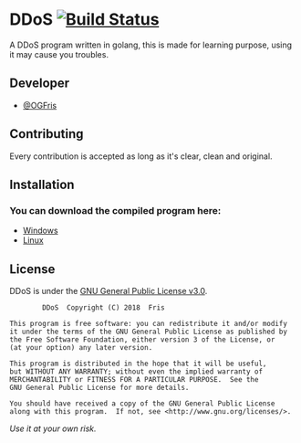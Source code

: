 # DDoS [![Build Status](https://travis-ci.com/OGFris/DDoS.svg?branch=master)](https://travis-ci.com/OGFris/DDoS)
A DDoS program written in golang, this is made for learning purpose, using it may cause you troubles.

## Developer
- [@OGFris](https://twitter.com/OGFris)

## Contributing
 Every contribution is accepted as long as it's clear, clean and original.
 
## Installation
 ### You can download the compiled program here:
 - [Windows](https://anonfile.com/X4W4ddfeb6/DDoS.exe)
 - [Linux](https://anonfile.com/g7Xbd6ffb4/DDoS)
 
## License
 DDoS is under the [GNU General Public License v3.0](https://github.com/OGFris/DDoS/blob/master/LICENSE).
 
            DDoS  Copyright (C) 2018  Fris

    This program is free software: you can redistribute it and/or modify
    it under the terms of the GNU General Public License as published by
    the Free Software Foundation, either version 3 of the License, or
    (at your option) any later version.

    This program is distributed in the hope that it will be useful,
    but WITHOUT ANY WARRANTY; without even the implied warranty of
    MERCHANTABILITY or FITNESS FOR A PARTICULAR PURPOSE.  See the
    GNU General Public License for more details.

    You should have received a copy of the GNU General Public License
    along with this program.  If not, see <http://www.gnu.org/licenses/>.
*Use it at your own risk.*

